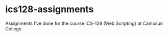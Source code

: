 # ics128-assignments
Assignments I've done for the course ICS-128 (Web Scripting) at Camosun College
